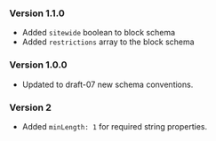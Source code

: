 ### Version 1.1.0
- Added `sitewide` boolean to block schema
- Added `restrictions` array to the block schema

### Version 1.0.0
 - Updated to draft-07 new schema conventions.

### Version 2
 - Added `minLength: 1` for required string properties.